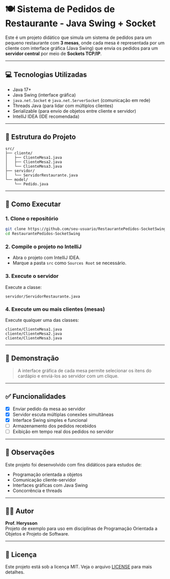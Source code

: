 

# 🍽️ Sistema de Pedidos de Restaurante - Java Swing + Socket

Este é um projeto didático que simula um sistema de pedidos para um pequeno restaurante com **3 mesas**, onde cada mesa é representada por um cliente com interface gráfica (Java Swing) que envia os pedidos para um **servidor central** por meio de **Sockets TCP/IP**.

---

## 💻 Tecnologias Utilizadas

- Java 17+
- Java Swing (interface gráfica)
- `java.net.Socket` e `java.net.ServerSocket` (comunicação em rede)
- Threads Java (para lidar com múltiplos clientes)
- Serializable (para envio de objetos entre cliente e servidor)
- IntelliJ IDEA (IDE recomendada)

---

## 🧱 Estrutura do Projeto

```
src/
├── cliente/
│   ├── ClienteMesa1.java
│   ├── ClienteMesa2.java
│   └── ClienteMesa3.java
├── servidor/
│   └── ServidorRestaurante.java
└── model/
    └── Pedido.java
```

---

## 🚀 Como Executar

### 1. Clone o repositório
```bash
git clone https://github.com/seu-usuario/RestaurantePedidos-SocketSwing.git
cd RestaurantePedidos-SocketSwing
```

### 2. Compile o projeto no IntelliJ
- Abra o projeto com IntelliJ IDEA.
- Marque a pasta `src` como `Sources Root` se necessário.

### 3. Execute o servidor
Execute a classe:
```
servidor/ServidorRestaurante.java
```

### 4. Execute um ou mais clientes (mesas)
Execute qualquer uma das classes:
```
cliente/ClienteMesa1.java
cliente/ClienteMesa2.java
cliente/ClienteMesa3.java
```

---

## 📸 Demonstração

> A interface gráfica de cada mesa permite selecionar os itens do cardápio e enviá-los ao servidor com um clique.

---

## ✅ Funcionalidades

- [x] Enviar pedido da mesa ao servidor
- [x] Servidor escuta múltiplas conexões simultâneas
- [x] Interface Swing simples e funcional
- [ ] Armazenamento dos pedidos recebidos
- [ ] Exibição em tempo real dos pedidos no servidor

---

## 📌 Observações

Este projeto foi desenvolvido com fins didáticos para estudos de:
- Programação orientada a objetos
- Comunicação cliente-servidor
- Interfaces gráficas com Java Swing
- Concorrência e threads

---

## 👨‍🏫 Autor

**Prof. Herysson**  
Projeto de exemplo para uso em disciplinas de Programação Orientada a Objetos e Projeto de Software.

---

## 📄 Licença

Este projeto está sob a licença MIT. Veja o arquivo [LICENSE](LICENSE) para mais detalhes.


